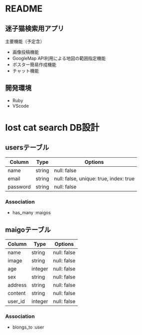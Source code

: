 # README

## 迷子猫検索用アプリ
主要機能（予定含）
* 画像投稿機能
* GoogleMap API利用による地図の範囲指定機能
* ポスター簡易作成機能 
* チャット機能

##  開発環境
* Ruby
* VScode


# lost cat search DB設計
## usersテーブル
|Column|Type|Options|
|------|----|-------|
|name|string|null: false|
|email|string|null: false, unique: true, index: true|
|password|string|null: false|
### Association
- has_many :maigos

## maigoテーブル
|Column|Type|Options|
|------|----|-------|
|name|string|null: false|
|image|string|null: false|
|age|integer|null: false|
|sex|string|null: false|
|address|string|null: false|
|content|string|null: false|
|user_id|integer|null: false|
### Association
- blongs_to :user